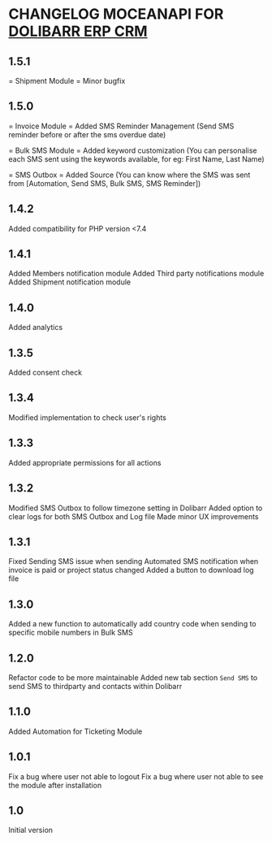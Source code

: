 # CHANGELOG MOCEANAPI FOR [DOLIBARR ERP CRM](https://www.dolibarr.org)

## 1.5.1
= Shipment Module =
Minor bugfix

## 1.5.0
= Invoice Module =
Added SMS Reminder Management (Send SMS reminder before or after the sms overdue date)

= Bulk SMS Module =
Added keyword customization (You can personalise each SMS sent using the keywords available, for eg: First Name, Last Name)

= SMS Outbox =
Added Source (You can know where the SMS was sent from [Automation, Send SMS, Bulk SMS, SMS Reminder])

## 1.4.2
Added compatibility for PHP version <7.4

## 1.4.1
Added Members notification module
Added Third party notifications module
Added Shipment notification module

## 1.4.0
Added analytics

## 1.3.5
Added consent check

## 1.3.4
Modified implementation to check user's rights

## 1.3.3
Added appropriate permissions for all actions

## 1.3.2
Modified SMS Outbox to follow timezone setting in Dolibarr
Added option to clear logs for both SMS Outbox and Log file
Made minor UX improvements

## 1.3.1
Fixed Sending SMS issue when sending Automated SMS notification when invoice is paid or project status changed
Added a button to download log file
## 1.3.0
Added a new function to automatically add country code when sending to specific mobile numbers in Bulk SMS

## 1.2.0
Refactor code to be more maintainable
Added new tab section `Send SMS` to send SMS to thirdparty and contacts within Dolibarr

## 1.1.0
Added Automation for Ticketing Module

## 1.0.1
Fix a bug where user not able to logout
Fix a bug where user not able to see the module after installation

## 1.0

Initial version
